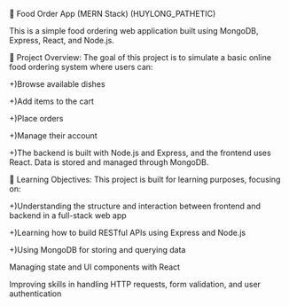 🥡 Food Order App (MERN Stack) (HUYLONG_PATHETIC)

This is a simple food ordering web application built using MongoDB, Express, React, and Node.js.

🚀 Project Overview: The goal of this project is to simulate a basic online food ordering system where users can:

+)Browse available dishes

+)Add items to the cart

+)Place orders

+)Manage their account

+)The backend is built with Node.js and Express, and the frontend uses React. Data is stored and managed through MongoDB.

🎯 Learning Objectives: This project is built for learning purposes, focusing on:

+)Understanding the structure and interaction between frontend and backend in a full-stack web app

+)Learning how to build RESTful APIs using Express and Node.js

+)Using MongoDB for storing and querying data

Managing state and UI components with React

Improving skills in handling HTTP requests, form validation, and user authentication

